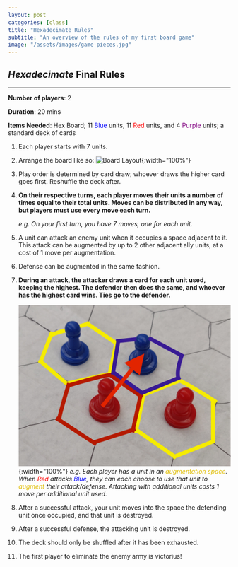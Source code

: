 ```yaml
---
layout: post
categories: [class]
title: "Hexadecimate Rules"
subtitle: "An overview of the rules of my first board game"
image: "/assets/images/game-pieces.jpg"
---
```

## *Hexadecimate* Final Rules 

***
<!-- e -->

**Number of players**: 2

**Duration**: 20 mins

**Items Needed**: Hex Board; 11 <span style="color:blue;">Blue</span> units, 11 <span style="color:red;">Red</span> units, and 4 <span style="color:purple;">Purple</span> units; a standard deck of cards


1. Each player starts with 7 units.  
2. Arrange the board like so: ![Board Layout](/assets/images/game-board.jpg){:width="100%"}
3. Play order is determined by card draw; whoever draws the higher card goes first. Reshuffle the deck after.
4. **On their respective turns, each player moves their units a number of times equal to their total units. Moves can be distributed in any way, but players must use every move each turn.**

    *e.g. On your first turn, you have 7 moves, one for each unit.*

5. A unit can attack an enemy unit when it occupies a space adjacent to it. This attack can be augmented by up to 2 other adjacent ally units, at a cost of 1 move per augmentation. 
6. Defense can be augmented in the same fashion.
7. **During an attack, the attacker draws a card for each unit used, keeping the highest. The defender then does the same, and whoever has the highest card wins. Ties go to the defender.**

    ![Game Pieces](/assets/images/game-pieces.jpg){:width="100%"}
*e.g. Each player has a unit in an <span style="color:#e0bd02;">augmentation space</span>. When <span style="color:red;">Red</span> attacks <span style="color:blue;">Blue</span>, they can each choose to use that unit to <span style="color:#e0bd02;">augment</span> their attack/defense. Attacking with additional units costs 1 move per additional unit used.*

8. After a successful attack, your unit moves into the space the defending unit once occupied, and that unit is destroyed.
9. After a successful defense, the attacking unit is destroyed. 
10. The deck should only be shuffled after it  has been exhausted. 
11. The first player to eliminate the enemy army is victorius!